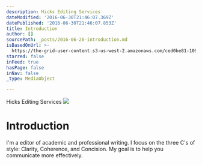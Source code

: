 ```yaml
---
description: Hicks Editing Services
dateModified: '2016-06-30T21:46:07.369Z'
datePublished: '2016-06-30T21:46:07.853Z'
title: Introduction
author: []
sourcePath: _posts/2016-06-28-introduction.md
isBasedOnUrl: >-
  https://the-grid-user-content.s3-us-west-2.amazonaws.com/ced0be81-1096-4768-a88e-6c9443b32ff4.jpg
starred: false
inFeed: true
hasPage: false
inNav: false
_type: MediaObject

---
```

Hicks Editing Services
![](https://the-grid-user-content.s3-us-west-2.amazonaws.com/ced0be81-1096-4768-a88e-6c9443b32ff4.jpg)

# Introduction

I'm a editor of academic and professional writing. I focus on the three C's of style: Clarity, Coherence, and Concision. My goal is to help you communicate more effectively.